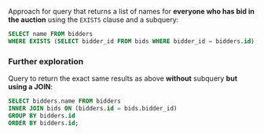 Approach for query that returns a list of names for __everyone who has bid in the auction__ using the `EXISTS` clause and a subquery:

```sql
SELECT name FROM bidders
WHERE EXISTS (SELECT bidder_id FROM bids WHERE bidder_id = bidders.id);
```



### Further exploration

Query to return the exact same results as above __without__ subquery __but using a JOIN__:

```sql
SELECT bidders.name FROM bidders
INNER JOIN bids ON (bidders.id = bids.bidder_id)
GROUP BY bidders.id
ORDER BY bidders.id;
```





